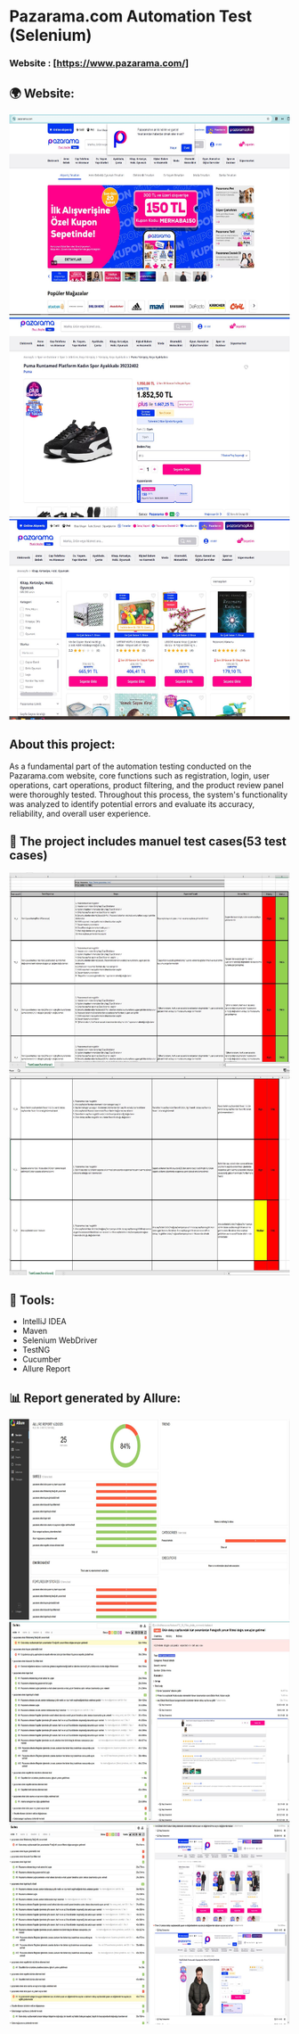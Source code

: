 # Pazarama.com Automation Test (Selenium)

### Website : [https://www.pazarama.com/]

## :earth_africa: Website:

<img src="./img/3.JPG" alt="" width="640" height="360">
<img src="./img/4.JPG" alt="" width="640" height="360">
<img src="./img/5.JPG" alt="" width="640" height="360">

## About this project:
As a fundamental part of the automation testing conducted on the Pazarama.com website, core functions such as registration, login, user operations, cart operations, product filtering, and the product review panel were thoroughly tested. Throughout this process, the system's functionality was analyzed to identify potential errors and evaluate its accuracy, reliability, and overall user experience.

## :100: The project includes manuel test cases(53 test cases)
<img src="./img/6.JPG" alt="" width="640" height="360">
<img src="./img/7.JPG" alt="" width="640" height="360">

 ## :wrench: Tools:
+ IntelliJ IDEA
+ Maven
+ Selenium WebDriver
+ TestNG
+ Cucumber
+ Allure Report

## :bar_chart: Report generated by Allure:
<img src="./img/1.JPG" alt="" width="640" height="360">
<img src="./img/2.JPG" alt="" width="640" height="360">
<img src="./img/8.JPG" alt="" width="640" height="360">
  
